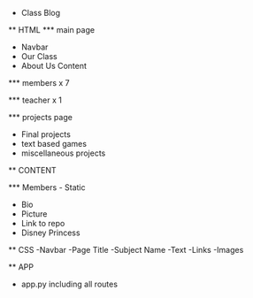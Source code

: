 * Class Blog

** HTML
*** main page
- Navbar
- Our Class
- About Us Content

*** members x 7

*** teacher x 1

*** projects page 
- Final projects
- text based games
- miscellaneous projects

** CONTENT

*** Members - Static
- Bio
- Picture
- Link to repo
- Disney Princess

** CSS
-Navbar
-Page Title
-Subject Name
-Text
-Links
-Images

** APP
- app.py including all routes
